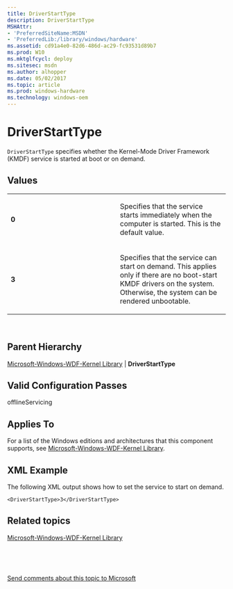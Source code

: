 ```yaml
---
title: DriverStartType
description: DriverStartType
MSHAttr:
- 'PreferredSiteName:MSDN'
- 'PreferredLib:/library/windows/hardware'
ms.assetid: cd91a4e0-82d6-486d-ac29-fc93531d89b7
ms.prod: W10
ms.mktglfcycl: deploy
ms.sitesec: msdn
ms.author: alhopper
ms.date: 05/02/2017
ms.topic: article
ms.prod: windows-hardware
ms.technology: windows-oem
---
```


# DriverStartType


`DriverStartType` specifies whether the Kernel-Mode Driver Framework (KMDF) service is started at boot or on demand.

## Values


<table>
<colgroup>
<col width="50%" />
<col width="50%" />
</colgroup>
<tbody>
<tr class="odd">
<td><p><strong>0</strong></p></td>
<td><p>Specifies that the service starts immediately when the computer is started. This is the default value.</p></td>
</tr>
<tr class="even">
<td><p><strong>3</strong></p></td>
<td><p>Specifies that the service can start on demand. This applies only if there are no boot-start KMDF drivers on the system. Otherwise, the system can be rendered unbootable.</p></td>
</tr>
</tbody>
</table>

 

## Parent Hierarchy


[Microsoft-Windows-WDF-Kernel Library](microsoft-windows-wdf-kernel-library.md) | **DriverStartType**

## Valid Configuration Passes


offlineServicing

## Applies To


For a list of the Windows editions and architectures that this component supports, see [Microsoft-Windows-WDF-Kernel Library](microsoft-windows-wdf-kernel-library.md).

## XML Example


The following XML output shows how to set the service to start on demand.

``` syntax
<DriverStartType>3</DriverStartType>
```

## Related topics


[Microsoft-Windows-WDF-Kernel Library](microsoft-windows-wdf-kernel-library.md)

 

 

[Send comments about this topic to Microsoft](mailto:wsddocfb@microsoft.com?subject=Documentation%20feedback%20%5Bp_unattend\p_unattend%5D:%20DriverStartType%20%20RELEASE:%20%2810/3/2016%29&body=%0A%0APRIVACY%20STATEMENT%0A%0AWe%20use%20your%20feedback%20to%20improve%20the%20documentation.%20We%20don't%20use%20your%20email%20address%20for%20any%20other%20purpose,%20and%20we'll%20remove%20your%20email%20address%20from%20our%20system%20after%20the%20issue%20that%20you're%20reporting%20is%20fixed.%20While%20we're%20working%20to%20fix%20this%20issue,%20we%20might%20send%20you%20an%20email%20message%20to%20ask%20for%20more%20info.%20Later,%20we%20might%20also%20send%20you%20an%20email%20message%20to%20let%20you%20know%20that%20we've%20addressed%20your%20feedback.%0A%0AFor%20more%20info%20about%20Microsoft's%20privacy%20policy,%20see%20http://privacy.microsoft.com/default.aspx. "Send comments about this topic to Microsoft")





